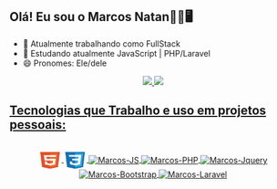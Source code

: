 ## Olá! Eu sou o Marcos Natan👨‍💻🖥

- 🔭 Atualmente trabalhando como FullStack
- 🌱 Estudando atualmente JavaScript | PHP/Laravel
- 😄 Pronomes: Ele/dele

<div align="center">
  <a href="https://github.com/marcosnsf">
  <img height="180em" src="https://github-readme-stats.vercel.app/api?username=marcosnsf&show_icons=true&theme=dracula&include_all_commits=true&count_private=true"/>
  <img height="180em" src="https://github-readme-stats.vercel.app/api/top-langs/?username=marcosnsf&layout=compact&langs_count=7&theme=dracula"/>
</div>


  
  ##
  ## Tecnologias que Trabalho e uso em projetos pessoais:
<div style="display: inline_block" align="center"><br>
  <img align="center" alt="Marcos-HTML" height="30" width="40" src="https://raw.githubusercontent.com/devicons/devicon/master/icons/html5/html5-original.svg">
  <img align="center" alt="Marcos-CSS" height="30" width="40" src="https://raw.githubusercontent.com/devicons/devicon/master/icons/css3/css3-original.svg">
  <img  align="center" alt="Marcos-JS" height="30" width="40" src="https://cdn.jsdelivr.net/gh/devicons/devicon/icons/javascript/javascript-original.svg" />
  <img  align="center" alt="Marcos-PHP" height="40" width="40" src="https://cdn.jsdelivr.net/gh/devicons/devicon/icons/php/php-original.svg" />
  <img align="center" alt="Marcos-Jquery" height="30" width="40" src="https://cdn.jsdelivr.net/gh/devicons/devicon/icons/jquery/jquery-original.svg" />
  <img align="center" alt="Marcos-Bootstrap" height="30" width="40" src="https://cdn.jsdelivr.net/gh/devicons/devicon/icons/bootstrap/bootstrap-original.svg" />   
  <img align="center" alt="Marcos-Laravel" height="30" width="40" src="https://cdn.jsdelivr.net/gh/devicons/devicon/icons/laravel/laravel-plain.svg" />
</div>

